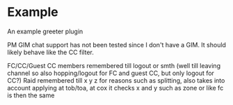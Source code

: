 # Example
An example greeter plugin


PM GIM chat support has not been tested since I don't have a GIM. It should likely behave like the CC filter.


FC/CC/Guest CC members remembered till logout or smth (well till leaving channel so also hopping/logout for FC and guest CC, but only logout for CC?)
Raid remembered till x y z for reasons such as splitting, also takes into account applying at tob/toa, at cox it checks x and y such as zone or like fc is then the same
